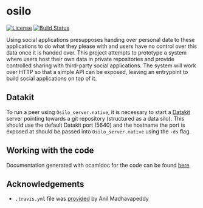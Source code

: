 # osilo

[![License](https://img.shields.io/badge/license-ICS-blue.svg)](https://travis-ci.org/m-harrison/osilo/LICENSE) [![Build Status](https://travis-ci.org/m-harrison/osilo.svg?branch=master)](https://travis-ci.org/m-harrison/osilo)

Using  social  applications  presupposes  handing  over  personal  data  to  these  applications to do what they please with and users have no control over this data once it is handed over.  This project attempts to prototype a system where users host their own data in private repositories and provide controlled sharing with third-party social applications. The system will work over HTTP so that a simple API can be exposed, leaving an entrypoint to build social applications on top of it.

## Datakit

To run a peer using `Osilo_server.native`, it is necessary to start a [Datakit](https://github.com/docker/datakit) server pointing towards a git repository (structured as a data silo). This should use the default Datakit port (5640) and the hostname the port is exposed at should be passed into `Osilo_server.native` using the `-ds` flag.

## Working with the code

Documentation generated with ocamldoc for the code can be found [here](https://cdn.rawgit.com/m-harrison/osilo.github.io/b10d9497/www/index.html).

## Acknowledgements

- `.travis.yml` file was [provided](https://github.com/avsm/ocaml-dockerfile/blob/master/.travis.yml) by Anil Madhavapeddy
